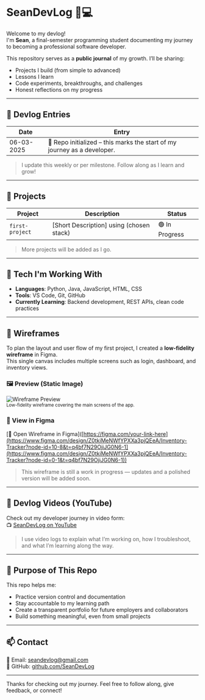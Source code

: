 # SeanDevLog 🧠💻

Welcome to my devlog!  
I'm **Sean**, a final-semester programming student documenting my journey to becoming a professional software developer.

This repository serves as a **public journal** of my growth. I’ll be sharing:
- Projects I build (from simple to advanced)
- Lessons I learn
- Code experiments, breakthroughs, and challenges
- Honest reflections on my progress

---

## 📘 Devlog Entries

| Date | Entry |
|------|-------|
| 06-03-2025 | 🎉 Repo initialized – this marks the start of my journey as a developer. |

> I update this weekly or per milestone. Follow along as I learn and grow!

---

## 🔨 Projects

| Project | Description | Status |
|---------|-------------|--------|
| `first-project` | \[Short Description\] using (chosen stack) | 🟢 In Progress |

> More projects will be added as I go.

---

## 🧰 Tech I'm Working With
- **Languages**: Python, Java, JavaScript, HTML, CSS
- **Tools**: VS Code, Git, GitHub
- **Currently Learning**: Backend development, REST APIs, clean code practices

---

## 🧩 Wireframes

To plan the layout and user flow of my first project, I created a **low-fidelity wireframe** in Figma.  
This single canvas includes multiple screens such as login, dashboard, and inventory views.

### 🖼️ Preview (Static Image)

![Wireframe Preview](./wireframes/v1-full-wireframe.png)  
<sub>Low-fidelity wireframe covering the main screens of the app.</sub>

### 🔗 View in Figma  
[🔗 Open Wireframe in Figma]([https://figma.com/your-link-here](https://www.figma.com/design/Z0tkiMeNWfYPXXa3pjQEeA/Inventory-Tracker?node-id=10-8&t=q4bf7N29OjiJG0N6-1](https://www.figma.com/design/Z0tkiMeNWfYPXXa3pjQEeA/Inventory-Tracker?node-id=0-1&t=q4bf7N29OjiJG0N6-1))

> This wireframe is still a work in progress — updates and a polished version will be added soon.

---

## 🎥 Devlog Videos (YouTube)
Check out my developer journey in video form:  
📺 [SeanDevLog on YouTube](https://youtube.com/@SeanDevLog)

> I use video logs to explain what I’m working on, how I troubleshoot, and what I’m learning along the way.

---

## 🧭 Purpose of This Repo
This repo helps me:
- Practice version control and documentation
- Stay accountable to my learning path
- Create a transparent portfolio for future employers and collaborators
- Build something meaningful, even from small projects

---

## 📫 Contact
📧 Email: [seandevlog@gmail.com](mailto:seandevlog@gmail.com)  
🔗 GitHub: [github.com/SeanDevLog](https://github.com/SeanDevLog)

---

Thanks for checking out my journey. Feel free to follow along, give feedback, or connect!
